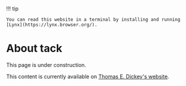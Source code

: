 <!--- issue 89 --->

!!! tip

    You can read this website in a terminal by installing and running [Lynx](https://lynx.browser.org/).

# About tack

This page is under construction.

This content is currently available on [Thomas E. Dickey's website](https://invisible-island.net/ncurses/tack.html).


